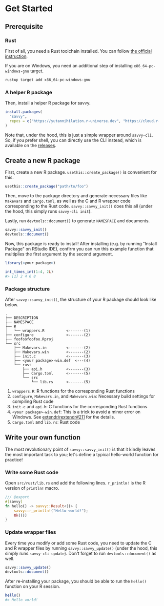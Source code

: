 # Get Started

## Prerequisite

### Rust

First of all, you need a Rust toolchain installed. You can follow [the official
instruction](https://www.rust-lang.org/tools/install).

If you are on Windows, you need an additional step of installing
`x86_64-pc-windows-gnu` target.

```sh
rustup target add x86_64-pc-windows-gnu
```

### A helper R package

Then, install a helper R package for savvy.

``` r
install.packages(
  "savvy",
  repos = c("https://yutannihilation.r-universe.dev", "https://cloud.r-project.org")
)
```

Note that, under the hood, this is just a simple wrapper around `savvy-cli`. So,
if you prefer shell, you can directly use the CLI instead, which is available on
the [releases](https://github.com/yutannihilation/savvy/releases).

## Create a new R package

First, create a new R package. `usethis::create_package()` is convenient for
this.

``` r
usethis::create_package("path/to/foo")
```

Then, move to the package directory and generate necessary files like `Makevars`
and `Cargo.toml`, as well as the C and R wrapper code corresponding to the Rust
code. `savvy::savvy_init()` does this all (under the hood, this simply runs
`savvy-cli init`).

Lastly, run `devtools::document()` to generate `NAMESPACE` and documents.

``` r
savvy::savvy_init()
devtools::document()
```

Now, this package is ready to install! After installing (e.g. by running
"Install Package" on RStudio IDE), confirm you can run this example function
that multiplies the first argument by the second argument.

```r
library(<your package>)

int_times_int(1:4, 2L)
#> [1] 2 4 6 8
```

### Package structure

After `savvy::savvy_init()`, the structure of your R package should look like below.

```
.
├── DESCRIPTION
├── NAMESPACE
├── R
│   └── wrappers.R          <-------(1)
├── configure               <-------(2)
├── foofoofoofoo.Rproj
└── src
    ├── Makevars.in         <-------(2)
    ├── Makevars.win        <-------(2)
    ├── init.c              <-------(3)
    ├── <your package>-win.def  <---(4)
    └── rust
        ├── api.h           <-------(3)
        ├── Cargo.toml      <-------(5)
        └── src
            └── lib.rs      <-------(5)
```

1. `wrappers.R`: R functions for the corresponding Rust functions
2. `configure`, `Makevars.in`, and `Makevars.win`: Necessary build settings for compiling Rust code
3. `init.c` and `api.h`: C functions for the corresponding Rust functions
4. `<your package>-win.def`: This is a trick to avoid a minor error on Windows.
   See [extendr/rextendr#211](https://github.com/extendr/rextendr/issues/211)
   for the details.
5. `Cargo.toml` and `lib.rs`: Rust code

## Write your own function

The most revolutionary point of `savvy::savvy_init()` is that it kindly leaves
the most important task to you; let's define a typical hello-world function for
practice!

### Write some Rust code

Open `src/rust/lib.rs` and add the following lines. `r_println!` is the R
version of `println!` macro.

```rust
/// @export
#[savvy]
fn hello() -> savvy::Result<()> {
    savvy::r_println!("Hello world!");
    Ok(())
}
```

### Update wrapper files

Every time you modify or add some Rust code, you need to update the C and R
wrapper files by running `savvy::savvy_update()` (under the hood, this simply
runs `savvy-cli update`). Don't forget to run `devtools::document()` as well.

``` r
savvy::savvy_update()
devtools::document()
```

After re-installing your package, you should be able to run the `hello()`
function on your R session.

```r
hello()
#> Hello world!
```
